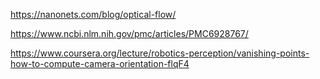 https://nanonets.com/blog/optical-flow/

https://www.ncbi.nlm.nih.gov/pmc/articles/PMC6928767/ 

https://www.coursera.org/lecture/robotics-perception/vanishing-points-how-to-compute-camera-orientation-flqF4